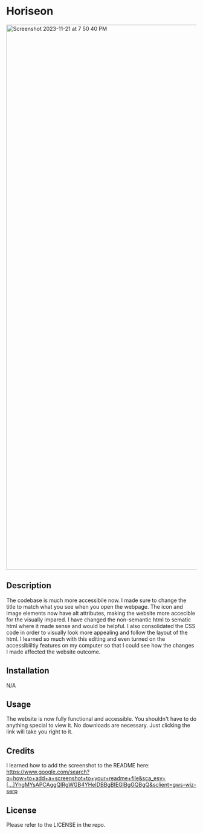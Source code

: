 # Horiseon 
<img width="1440" alt="Screenshot 2023-11-21 at 7 50 40 PM" src="https://github.com/melmealey/Horiseon/assets/147653410/bbdbd89d-3764-4375-a31a-f2b3f42ea703">
<Horiseon>

## Description

The codebase is much more accessibile now. I made sure to change the title to match what you see when you open the webpage. The icon and image elements now have alt attributes, making the website more accecible for the visually impared. I have changed the non-semantic html to sematic html where it made sense and would be helpful. I also consolidated the CSS code in order to visually look more appealing and follow the layout of the html. I learned so much with this editing and even turned on the accessibiiltiy features on my computer so that I could see how the changes I made affected the website outcome.

## Installation

N/A

## Usage

The website is now fully functional and accessible. You shouldn't have to do anything special to view it. No downloads are necessary. Just clicking the link will take you right to it.

## Credits

I learned how to add the screenshot to the README here: https://www.google.com/search?q=how+to+add+a+screenshot+to+your+readme+file&sca_esv=[…]YhgMYsAPCAggQIRgWGB4YHeIDBBgBIEGIBgGQBgQ&sclient=gws-wiz-serp

## License

Please refer to the LICENSE in the repo.
